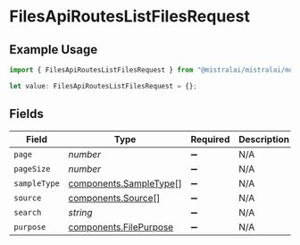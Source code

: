 # FilesApiRoutesListFilesRequest

## Example Usage

```typescript
import { FilesApiRoutesListFilesRequest } from "@mistralai/mistralai/models/operations";

let value: FilesApiRoutesListFilesRequest = {};
```

## Fields

| Field                                                            | Type                                                             | Required                                                         | Description                                                      |
| ---------------------------------------------------------------- | ---------------------------------------------------------------- | ---------------------------------------------------------------- | ---------------------------------------------------------------- |
| `page`                                                           | *number*                                                         | :heavy_minus_sign:                                               | N/A                                                              |
| `pageSize`                                                       | *number*                                                         | :heavy_minus_sign:                                               | N/A                                                              |
| `sampleType`                                                     | [components.SampleType](../../models/components/sampletype.md)[] | :heavy_minus_sign:                                               | N/A                                                              |
| `source`                                                         | [components.Source](../../models/components/source.md)[]         | :heavy_minus_sign:                                               | N/A                                                              |
| `search`                                                         | *string*                                                         | :heavy_minus_sign:                                               | N/A                                                              |
| `purpose`                                                        | [components.FilePurpose](../../models/components/filepurpose.md) | :heavy_minus_sign:                                               | N/A                                                              |